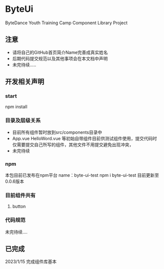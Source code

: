 # ByteUi
ByteDance Youth Training Camp Component Library Project

## 注意
- 请将自己的GitHub首页简介Name完善成真实姓名
- 后期代码提交规范以及其他事项会在本文档中声明
- 未完待续.....

## 开发相关声明
### start
npm install
### 目录及层级关系
- 目前所有组件暂时放到src/components目录中
- App.vue HelloWord.vue 等初始自带组件目前供测试组件使用，提交代码时仅需要提交自己所写的组件，其他文件不用提交避免出现冲突，
- 未完待续
### npm
本包目前已发布在npm平台 name：byte-ui-test
npm i byte-ui-test
目前更新至0.0.6版本
### 目前组件共有
1. button
### 代码规范
未完待续....
## 已完成
2023/1/15 完成组件库基本